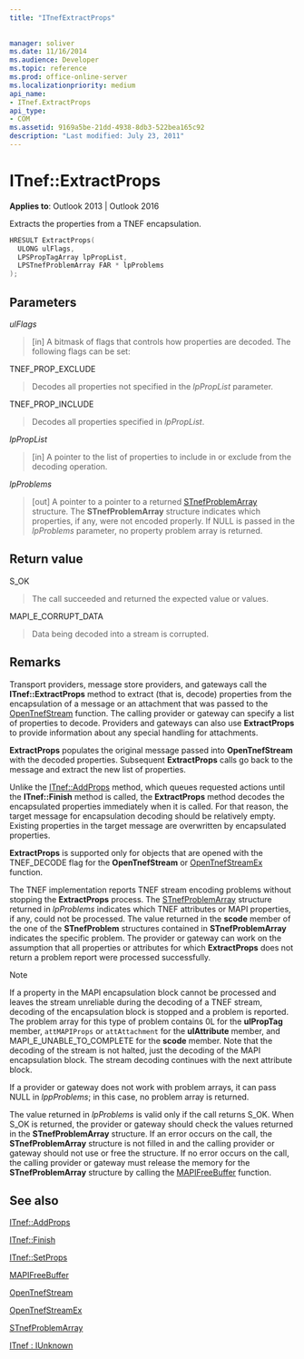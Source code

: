 ```yaml
---
title: "ITnefExtractProps"
 
 
manager: soliver
ms.date: 11/16/2014
ms.audience: Developer
ms.topic: reference
ms.prod: office-online-server
ms.localizationpriority: medium
api_name:
- ITnef.ExtractProps
api_type:
- COM
ms.assetid: 9169a5be-21dd-4938-8db3-522bea165c92
description: "Last modified: July 23, 2011"
---
```


# ITnef::ExtractProps

  
  
**Applies to**: Outlook 2013 | Outlook 2016 
  
Extracts the properties from a TNEF encapsulation. 
  
```cpp
HRESULT ExtractProps(
  ULONG ulFlags,
  LPSPropTagArray lpPropList,
  LPSTnefProblemArray FAR * lpProblems
);
```

## Parameters

 _ulFlags_
  
> [in] A bitmask of flags that controls how properties are decoded. The following flags can be set:
    
TNEF_PROP_EXCLUDE 
  
> Decodes all properties not specified in the  _lpPropList_ parameter. 
    
TNEF_PROP_INCLUDE 
  
> Decodes all properties specified in  _lpPropList_.
    
 _lpPropList_
  
> [in] A pointer to the list of properties to include in or exclude from the decoding operation.
    
 _lpProblems_
  
> [out] A pointer to a pointer to a returned [STnefProblemArray](stnefproblemarray.md) structure. The **STnefProblemArray** structure indicates which properties, if any, were not encoded properly. If NULL is passed in the  _lpProblems_ parameter, no property problem array is returned. 
    
## Return value

S_OK 
  
> The call succeeded and returned the expected value or values.
    
MAPI_E_CORRUPT_DATA 
  
> Data being decoded into a stream is corrupted.
    
## Remarks

Transport providers, message store providers, and gateways call the **ITnef::ExtractProps** method to extract (that is, decode) properties from the encapsulation of a message or an attachment that was passed to the [OpenTnefStream](opentnefstream.md) function. The calling provider or gateway can specify a list of properties to decode. Providers and gateways can also use **ExtractProps** to provide information about any special handling for attachments. 
  
 **ExtractProps** populates the original message passed into **OpenTnefStream** with the decoded properties. Subsequent **ExtractProps** calls go back to the message and extract the new list of properties. 
  
Unlike the [ITnef::AddProps](itnef-addprops.md) method, which queues requested actions until the **ITnef::Finish** method is called, the **ExtractProps** method decodes the encapsulated properties immediately when it is called. For that reason, the target message for encapsulation decoding should be relatively empty. Existing properties in the target message are overwritten by encapsulated properties. 
  
 **ExtractProps** is supported only for objects that are opened with the TNEF_DECODE flag for the **OpenTnefStream** or [OpenTnefStreamEx](opentnefstreamex.md) function. 
  
The TNEF implementation reports TNEF stream encoding problems without stopping the **ExtractProps** process. The [STnefProblemArray](stnefproblemarray.md) structure returned in  _lpProblems_ indicates which TNEF attributes or MAPI properties, if any, could not be processed. The value returned in the **scode** member of the one of the **STnefProblem** structures contained in **STnefProblemArray** indicates the specific problem. The provider or gateway can work on the assumption that all properties or attributes for which **ExtractProps** does not return a problem report were processed successfully. 
  
> [!NOTE]
> If a property in the MAPI encapsulation block cannot be processed and leaves the stream unreliable during the decoding of a TNEF stream, decoding of the encapsulation block is stopped and a problem is reported. The problem array for this type of problem contains 0L for the **ulPropTag** member,  `attMAPIProps` or  `attAttachment` for the **ulAttribute** member, and MAPI_E_UNABLE_TO_COMPLETE for the **scode** member. Note that the decoding of the stream is not halted, just the decoding of the MAPI encapsulation block. The stream decoding continues with the next attribute block. 
  
If a provider or gateway does not work with problem arrays, it can pass NULL in  _lppProblems_; in this case, no problem array is returned. 
  
The value returned in  _lpProblems_ is valid only if the call returns S_OK. When S_OK is returned, the provider or gateway should check the values returned in the **STnefProblemArray** structure. If an error occurs on the call, the **STnefProblemArray** structure is not filled in and the calling provider or gateway should not use or free the structure. If no error occurs on the call, the calling provider or gateway must release the memory for the **STnefProblemArray** structure by calling the [MAPIFreeBuffer](mapifreebuffer.md) function. 
  
## See also



[ITnef::AddProps](itnef-addprops.md)
  
[ITnef::Finish](itnef-finish.md)
  
[ITnef::SetProps](itnef-setprops.md)
  
[MAPIFreeBuffer](mapifreebuffer.md)
  
[OpenTnefStream](opentnefstream.md)
  
[OpenTnefStreamEx](opentnefstreamex.md)
  
[STnefProblemArray](stnefproblemarray.md)
  
[ITnef : IUnknown](itnefiunknown.md)

